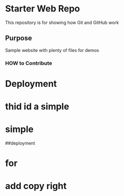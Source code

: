 # Starter Web Repo

This repository is for showing how Git and GitHub work

## Purpose

Sample website with plenty of files for demos
### HOW to Contribute
# Deployment
# thid id a simple
# simple
##deployment
# for
# add copy right